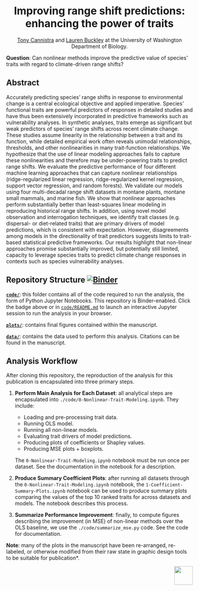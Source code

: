 <div align="center"><h1> Improving range shift predictions: enhancing the power of traits </h1>

[Tony Cannistra](http://www.anthonycannistra.com) and [Lauren Buckley](http://faculty.washington.edu/lbuckley) at the University of Washington Department of Biology.



</div>




[angert]: http://onlinelibrary.wiley.com/doi/10.1111/j.1461-0248.2011.01620.x/full

**Question**: Can nonlinear methods improve the predictive value of species' traits with regard to climate-driven range shifts?

## Abstract

Accurately predicting species’ range shifts in response to environmental change is a central ecological objective and applied imperative. Species’ functional traits are powerful predictors of responses in detailed studies and have thus been extensively incorporated in predictive frameworks such as vulnerability analyses.  In synthetic analyses, traits emerge as significant but weak predictors of species’ range shifts across recent climate change. These studies assume linearity in the relationship between a trait and its function, while detailed empirical work often reveals unimodal relationships, thresholds, and other nonlinearities in many trait-function relationships. We hypothesize that the use of linear modeling approaches fails to capture these nonlinearities and therefore may be under-powering traits to predict range shifts. We evaluate the predictive performance of four different machine learning approaches that can capture nonlinear relationships (ridge-regularized linear regression, ridge-regularized kernel regression, support vector regression, and random forests). We validate our models using four multi-decadal range shift datasets in montane plants, montane small mammals, and marine fish. We show that nonlinear approaches perform substantially better than least-squares linear modeling in reproducing historical range shifts. In addition, using novel model observation and interrogation techniques, we identify trait classes (e.g. dispersal- or diet-related traits) that are primary drivers of model predictions, which is consistent with expectation. However, disagreements among models in the directionality of trait predictors suggests limits to trait-based statistical predictive frameworks. Our results highlight that non-linear approaches promise substantially improved, but potentially still limited, capacity to leverage species traits to predict climate change responses in contexts such as species vulnerability analyses.

## Repository Structure [![Binder](https://mybinder.org/badge_logo.svg)](https://mybinder.org/v2/gh/HuckleyLab/cc_traits/master)


**[`code/`](./code)**: this folder contains all of the code required to run the analysis, the form of Python Jupyter Notebooks. This repository is Binder-enabled. Click the badge above or in [`code/README.md`](code/README.md) to launch an interactive Jupyter session to run the analysis in your browser.

**[`plots/`](./plots)**: contains final figures contained within the manuscript.

**[`data/`](./data)**: contains the data used to perform this analysis. Citations can be found in the manuscript.

## Analysis Workflow

After cloning this repository, the reproduction of the analysis for this publication is encapsulated into three primary steps.

1. **Perform Main Analysis for Each Dataset**: all analytical steps are encapsulated into `./code/0-Nonlinear-Trait-Modeling.ipynb`. They include:
   * Loading and pre-processing trait data.
   * Running OLS model.
   * Running all non-linear models.
   * Evaluating trait drivers of model predictions.
   * Producing plots of coefficients or Shapley values.
   * Producing MSE plots + boxplots.

   The `0-Nonlinear-Trait-Modeling.ipynb` notebook must be run once per dataset. See the documentation in the notebook for a description.

2. **Produce Summary Coefficient Plots**: after running all datasets through the `0-Nonlinear-Trait-Modeling.ipynb` notebook, the `1-Coefficient-Summary-Plots.ipynb` notebook can be used to produce summary plots comparing the values of the top 10 ranked traits for across datasets and models. The notebook describes this process.

3. **Summarize Performance Improvement**: finally, to compute figures describing the improvement (in MSE) of non-linear methods over the OLS baseline, we use the `./code/summarize_mse.py` code. See the code for documentation.

**Note**: many of the plots in the manuscript have been re-arranged, re-labeled, or otherwise modified from their raw state in graphic design tools to be suitable for publication*.

<img align="right" src="https://s3-us-west-2.amazonaws.com/uw-s3-cdn/wp-content/uploads/sites/98/2014/09/07214238/W-Logo_Purple_RGB.png" height=50>
